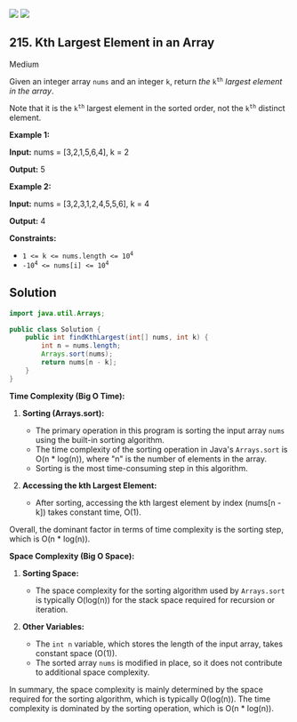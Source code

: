 [![](https://img.shields.io/github/stars/javadev/LeetCode-in-Java?label=Stars&style=flat-square)](https://github.com/javadev/LeetCode-in-Java)
[![](https://img.shields.io/github/forks/javadev/LeetCode-in-Java?label=Fork%20me%20on%20GitHub%20&style=flat-square)](https://github.com/javadev/LeetCode-in-Java/fork)

## 215\. Kth Largest Element in an Array

Medium

Given an integer array `nums` and an integer `k`, return _the_ <code>k<sup>th</sup></code> _largest element in the array_.

Note that it is the <code>k<sup>th</sup></code> largest element in the sorted order, not the <code>k<sup>th</sup></code> distinct element.

**Example 1:**

**Input:** nums = [3,2,1,5,6,4], k = 2

**Output:** 5 

**Example 2:**

**Input:** nums = [3,2,3,1,2,4,5,5,6], k = 4

**Output:** 4 

**Constraints:**

*   <code>1 <= k <= nums.length <= 10<sup>4</sup></code>
*   <code>-10<sup>4</sup> <= nums[i] <= 10<sup>4</sup></code>

## Solution

```java
import java.util.Arrays;

public class Solution {
    public int findKthLargest(int[] nums, int k) {
        int n = nums.length;
        Arrays.sort(nums);
        return nums[n - k];
    }
}
```

**Time Complexity (Big O Time):**

1. **Sorting (Arrays.sort):**
   - The primary operation in this program is sorting the input array `nums` using the built-in sorting algorithm.
   - The time complexity of the sorting operation in Java's `Arrays.sort` is O(n * log(n)), where "n" is the number of elements in the array.
   - Sorting is the most time-consuming step in this algorithm.

2. **Accessing the kth Largest Element:**
   - After sorting, accessing the kth largest element by index (nums[n - k]) takes constant time, O(1).

Overall, the dominant factor in terms of time complexity is the sorting step, which is O(n * log(n)).

**Space Complexity (Big O Space):**

1. **Sorting Space:**
   - The space complexity for the sorting algorithm used by `Arrays.sort` is typically O(log(n)) for the stack space required for recursion or iteration.

2. **Other Variables:**
   - The `int n` variable, which stores the length of the input array, takes constant space (O(1)).
   - The sorted array `nums` is modified in place, so it does not contribute to additional space complexity.

In summary, the space complexity is mainly determined by the space required for the sorting algorithm, which is typically O(log(n)). The time complexity is dominated by the sorting operation, which is O(n * log(n)).

